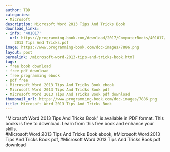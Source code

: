 ```yaml
---
author: TBD
categories:
- Microsoft
description: Microsoft Word 2013 Tips And Tricks Book
download_links:
- info: '401017'
  url: https://programming-book.com/download/2017/ComputerBooks/401017/Microsoft Word
    2013 Tips And Tricks.pdf
image: https://www.programming-book.com/doc-images/7886.png
layout: post
permalink: /microsoft-word-2013-tips-and-tricks-book.html
tags:
- free book download
- free pdf download
- free programming ebook
- pdf free
- Microsoft Word 2013 Tips And Tricks Book ebook
- Microsoft Word 2013 Tips And Tricks Book pdf
- Microsoft Word 2013 Tips And Tricks Book pdf download
thumbnail_url: https://www.programming-book.com/doc-images/7886.png
title: Microsoft Word 2013 Tips And Tricks Book
---
```


 
<div class="item-desc text-justify">
  "Microsoft Word 2013 Tips And Tricks Book" is available in PDF format. This books is free to download. Learn from this free book and enhance your skills.
  <br>
  #Microsoft Word 2013 Tips And Tricks Book ebook, #Microsoft Word 2013 Tips And Tricks Book pdf, #Microsoft Word 2013 Tips And Tricks Book pdf download
</div>